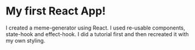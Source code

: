 # My first React App!

I created a meme-generator using React. I used re-usable components, state-hook and effect-hook. I did a tutorial first and then recreated it with my own styling.
